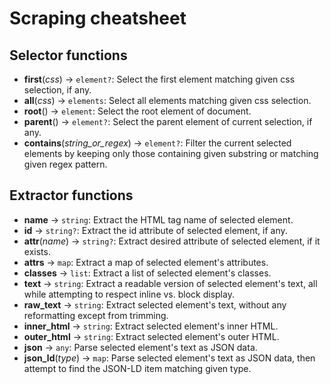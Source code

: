 # Scraping cheatsheet

## Selector functions

- **first**(*css*) -> `element?`: Select the first element matching given css selection, if any.
- **all**(*css*) -> `elements`: Select all elements matching given css selection.
- **root**() -> `element`: Select the root element of document.
- **parent**() -> `element?`: Select the parent element of current selection, if any.
- **contains**(*string_or_regex*) -> `element?`: Filter the current selected elements by keeping only those containing given substring or matching given regex pattern.

## Extractor functions

- **name** -> `string`: Extract the HTML tag name of selected element.
- **id** -> `string?`: Extract the id attribute of selected element, if any.
- **attr**(*name*) -> `string?`: Extract desired attribute of selected element, if it exists.
- **attrs** -> `map`: Extract a map of selected element's attributes.
- **classes** -> `list`: Extract a list of selected element's classes.
- **text** -> `string`: Extract a readable version of selected element's text, all while attempting to respect inline vs. block display.
- **raw_text** -> `string`: Extract selected element's text, without any reformatting except from trimming.
- **inner_html** -> `string`: Extract selected element's inner HTML.
- **outer_html** -> `string`: Extract selected element's outer HTML.
- **json** -> `any`: Parse selected element's text as JSON data.
- **json_ld**(*type*) -> `map`: Parse selected element's text as JSON data, then attempt to find the JSON-LD item matching given type.
